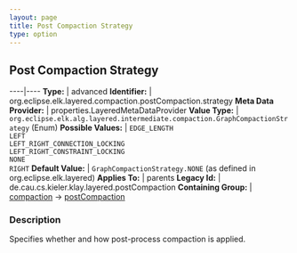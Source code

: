 ```yaml
---
layout: page
title: Post Compaction Strategy
type: option
---
```

## Post Compaction Strategy

----|----
**Type:** | advanced
**Identifier:** | org.eclipse.elk.layered.compaction.postCompaction.strategy
**Meta Data Provider:** | properties.LayeredMetaDataProvider
**Value Type:** | `org.eclipse.elk.alg.layered.intermediate.compaction.GraphCompactionStrategy` (Enum)
**Possible Values:** | `EDGE_LENGTH`<br>`LEFT`<br>`LEFT_RIGHT_CONNECTION_LOCKING`<br>`LEFT_RIGHT_CONSTRAINT_LOCKING`<br>`NONE`<br>`RIGHT`
**Default Value:** | `GraphCompactionStrategy.NONE` (as defined in org.eclipse.elk.layered)
**Applies To:** | parents
**Legacy Id:** | de.cau.cs.kieler.klay.layered.postCompaction
**Containing Group:** | [compaction](org-eclipse-elk-layered-compaction) -> [postCompaction](org-eclipse-elk-layered-compaction-postCompaction)

### Description

Specifies whether and how post-process compaction is applied.

